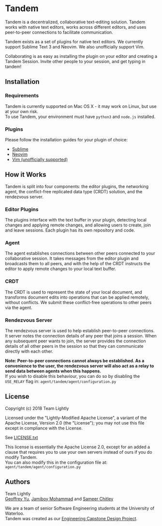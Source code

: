 # Tandem

Tandem is a decentralized, collaborative text-editing solution. Tandem works
with native text editors, works across different editors, and uses peer-to-peer
connections to facilitate communication.

Tandem exists as a set of plugins for native text editors. We currently support
Sublime Text 3 and Neovim. We also unofficially support Vim.

Collaborating is as easy as installing the plugin on your editor and creating a
Tandem Session. Invite other people to your session, and get typing in tandem!

## Installation

### Requirements
Tandem is currently supported on Mac OS X - it may work on Linux, but use at
your own risk.  
To use Tandem, your environment must have `python3` and `node.js` installed.

### Plugins
Please follow the installation guides for your plugin of choice:
- [Sublime](https://github.com/typeintandem/sublime)
- [Neovim](https://github.com/typeintandem/nvim)
- [Vim (unofficially supported)](https://github.com/typeintandem/vim)

## How it Works
Tandem is split into four components: the editor plugins, the networking agent,
the conflict-free replicated data type (CRDT) solution, and the rendezvous
server.

### Editor Plugins
The plugins interface with the text buffer in your plugin, detecting local
changes and applying remote changes, and allowing users to create, join and
leave sessions. Each plugin has its own repository and code.

### Agent
The agent establishes connections between other peers connected to your
collaborative session. It takes messages from the editor plugin and broadcasts
them to all peers, and with the help of the CRDT instructs the editor to apply
remote changes to your local text buffer.

### CRDT
The CRDT is used to represent the state of your local document, and transforms
document edits into operations that can be applied remotely, without conflicts.
We submit these conflict-free operations to other peers via the agent.

### Rendezvous Server
The rendezvous server is used to help establish peer-to-peer connections. It
server notes the connection details of any peer that joins a session. When any
subsequent peer wants to join, the server provides the connection details of
all other peers in the session so that they can communicate directly with each
other.

**Note: Peer-to-peer connections cannot always be established. As a convenience
to the user, the rendezvous server will also act as a relay to send data
between agents when this happens.**  
If you wish to disable this behaviour, you can do so by disabling the
`USE_RELAY` flag in: `agent/tandem/agent/configuration.py`

## License
Copyright (c) 2018 Team Lightly

Licensed under the "Lightly-Modified Apache License", a variant of the Apache
License, Version 2.0 (the "License"); you may not use this file except in
compliance with the License. 

See [LICENSE.txt](LICENSE.txt)

This license is essentially the Apache License 2.0, except for an added a
clause that requires you to use your own servers instead of ours if you do
modify Tandem.  
You can also modify this in the configuration file at:
`agent/tandem/agent/configuration.py`

## Authors
Team Lightly  
[Geoffrey Yu](https://github.com/geoffxy), [Jamiboy
Mohammad](https://github.com/jamiboym) and [Sameer
Chitley](https://github.com/rageandqq)

We are a team of senior Software Engineering students at the University of
Waterloo.  
Tandem was created as our [Engineering Capstone Design
Project](https://uwaterloo.ca/capstone-design).

